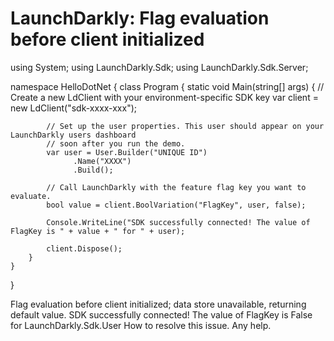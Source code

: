 
# LaunchDarkly: Flag evaluation before client initialized

using System;
using LaunchDarkly.Sdk;
using LaunchDarkly.Sdk.Server;

namespace HelloDotNet
{
    class Program
    {
        static void Main(string[] args)
        {
            // Create a new LdClient with your environment-specific SDK key
            var client = new LdClient("sdk-xxxx-xxx");

            // Set up the user properties. This user should appear on your LaunchDarkly users dashboard
            // soon after you run the demo.
            var user = User.Builder("UNIQUE ID")
                  .Name("XXXX")
                  .Build();

            // Call LaunchDarkly with the feature flag key you want to evaluate.
            bool value = client.BoolVariation("FlagKey", user, false);

            Console.WriteLine("SDK successfully connected! The value of FlagKey is " + value + " for " + user);    
           
            client.Dispose();
        }
    }
}

Flag evaluation before client initialized; data store unavailable, returning default value.
SDK successfully connected! The value of FlagKey is False for LaunchDarkly.Sdk.User
How to resolve this issue. Any help.

        